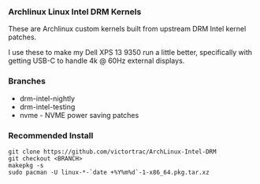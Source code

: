 ### Archlinux Linux Intel DRM Kernels
These are Archlinux custom kernels built from upstream DRM Intel kernel patches.

I use these to make my Dell XPS 13 9350 run a little better, specifically with getting USB-C to handle 4k @ 60Hz external displays.

### Branches

* drm-intel-nightly
* drm-intel-testing 
* nvme - NVME power saving patches

### Recommended Install

    git clone https://github.com/victortrac/ArchLinux-Intel-DRM
    git checkout <BRANCH>
    makepkg -s
    sudo pacman -U linux-*-`date +%Y%m%d`-1-x86_64.pkg.tar.xz 
